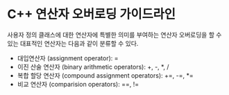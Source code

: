 # C++ 연산자 오버로딩 가이드라인 

사용자 정의 클래스에 대한 연산자에 특별한 의미를 부여하는 연산자 오버로딩을 할 수 있는 대표적인 연산자는 다음과 같이 분류할 수 있다. 
* 대입연산자 (assignment operator): =
* 이진 산술 연산자 (binary arithmetic operators): +, -, *, /
* 복합 할당 연산자 (compound assignment operators): +=, -=, *=
* 비교 연산자 (comparision operators): ==, !=


